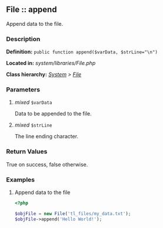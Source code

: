
File :: append
-------------------------------------------

Append data to the file.


### Description ###

**Definition:** `public function append($varData, $strLine="\n")`

**Located in:** *system/libraries/File.php*

**Class hierarchy:** *[System](../System.md) > [File](../File.md)*


### Parameters ###

1. *mixed* `$varData`

	Data to be appended to the file.

2. *mixed* `$strLine`

	The line ending character.


### Return Values ###

True on success, false otherwise.


### Examples ###

1. Append data to the file

	```php
	<?php

	$objFile = new File('tl_files/my_data.txt');
	$objFile->append('Hello World!');
	```


